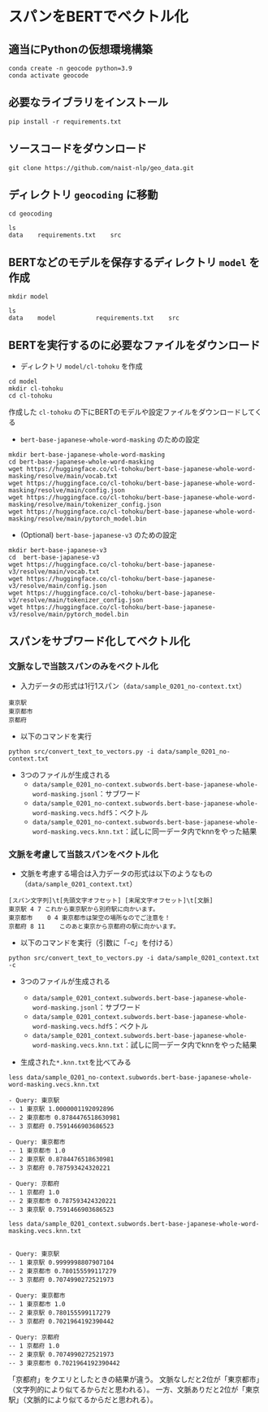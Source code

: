 # スパンをBERTでベクトル化


## 適当にPythonの仮想環境構築
```
conda create -n geocode python=3.9
conda activate geocode
```

## 必要なライブラリをインストール
```
pip install -r requirements.txt
```

## ソースコードをダウンロード
```
git clone https://github.com/naist-nlp/geo_data.git
```

## ディレクトリ `geocoding` に移動
```
cd geocoding

ls
data    requirements.txt	src
```

## BERTなどのモデルを保存するディレクトリ `model` を作成
```
mkdir model

ls
data    model			requirements.txt	src
```

## BERTを実行するのに必要なファイルをダウンロード
- ディレクトリ `model/cl-tohoku` を作成
```
cd model
mkdir cl-tohoku
cd cl-tohoku
```
作成した `cl-tohoku` の下にBERTのモデルや設定ファイルをダウンロードしてくる

- `bert-base-japanese-whole-word-masking` のための設定
```
mkdir bert-base-japanese-whole-word-masking
cd bert-base-japanese-whole-word-masking
wget https://huggingface.co/cl-tohoku/bert-base-japanese-whole-word-masking/resolve/main/vocab.txt
wget https://huggingface.co/cl-tohoku/bert-base-japanese-whole-word-masking/resolve/main/config.json
wget https://huggingface.co/cl-tohoku/bert-base-japanese-whole-word-masking/resolve/main/tokenizer_config.json
wget https://huggingface.co/cl-tohoku/bert-base-japanese-whole-word-masking/resolve/main/pytorch_model.bin
```

- (Optional) `bert-base-japanese-v3` のための設定
```
mkdir bert-base-japanese-v3
cd  bert-base-japanese-v3
wget https://huggingface.co/cl-tohoku/bert-base-japanese-v3/resolve/main/vocab.txt
wget https://huggingface.co/cl-tohoku/bert-base-japanese-v3/resolve/main/config.json
wget https://huggingface.co/cl-tohoku/bert-base-japanese-v3/resolve/main/tokenizer_config.json
wget https://huggingface.co/cl-tohoku/bert-base-japanese-v3/resolve/main/pytorch_model.bin
```

## スパンをサブワード化してベクトル化

### 文脈なしで当該スパンのみをベクトル化
- 入力データの形式は1行1スパン（`data/sample_0201_no-context.txt`）
```
東京駅
東京都市
京都府
```

- 以下のコマンドを実行
```
python src/convert_text_to_vectors.py -i data/sample_0201_no-context.txt
```

- 3つのファイルが生成される
    - `data/sample_0201_no-context.subwords.bert-base-japanese-whole-word-masking.jsonl`：サブワード
    - `data/sample_0201_no-context.subwords.bert-base-japanese-whole-word-masking.vecs.hdf5`：ベクトル
    - `data/sample_0201_no-context.subwords.bert-base-japanese-whole-word-masking.vecs.knn.txt`：試しに同一データ内でknnをやった結果

### 文脈を考慮して当該スパンをベクトル化
- 文脈を考慮する場合は入力データの形式は以下のようなもの（`data/sample_0201_context.txt`）
```
[スパン文字列]\t[先頭文字オフセット] [末尾文字オフセット]\t[文脈]
東京駅	4 7	これから東京駅から別府駅に向かいます。
東京都市	0 4	東京都市は架空の場所なのでご注意を！
京都府	8 11	このあと東京から京都府の駅に向かいます。
```

- 以下のコマンドを実行（引数に「-c」を付ける）
```
python src/convert_text_to_vectors.py -i data/sample_0201_context.txt -c
```

- 3つのファイルが生成される
    - `data/sample_0201_context.subwords.bert-base-japanese-whole-word-masking.jsonl`：サブワード
    - `data/sample_0201_context.subwords.bert-base-japanese-whole-word-masking.vecs.hdf5`：ベクトル
    - `data/sample_0201_context.subwords.bert-base-japanese-whole-word-masking.vecs.knn.txt`：試しに同一データ内でknnをやった結果

- 生成された`*.knn.txt`を比べてみる
```
less data/sample_0201_no-context.subwords.bert-base-japanese-whole-word-masking.vecs.knn.txt

- Query: 東京駅
-- 1 東京駅 1.0000001192092896
-- 2 東京都市 0.8784476518630981
-- 3 京都府 0.7591466903686523

- Query: 東京都市
-- 1 東京都市 1.0
-- 2 東京駅 0.8784476518630981
-- 3 京都府 0.787593424320221

- Query: 京都府
-- 1 京都府 1.0
-- 2 東京都市 0.787593424320221
-- 3 東京駅 0.7591466903686523
```

```
less data/sample_0201_context.subwords.bert-base-japanese-whole-word-masking.vecs.knn.txt


- Query: 東京駅
-- 1 東京駅 0.9999998807907104
-- 2 東京都市 0.780155599117279
-- 3 京都府 0.7074990272521973

- Query: 東京都市
-- 1 東京都市 1.0
-- 2 東京駅 0.780155599117279
-- 3 京都府 0.7021964192390442

- Query: 京都府
-- 1 京都府 1.0
-- 2 東京駅 0.7074990272521973
-- 3 東京都市 0.7021964192390442
```

「京都府」をクエリとしたときの結果が違う。
文脈なしだと2位が「東京都市」（文字列的により似てるからだと思われる）。
一方、文脈ありだと2位が「東京駅」（文脈的により似てるからだと思われる）。
